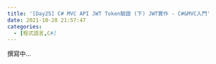 ```yaml
---
title: '[Day25] C# MVC API JWT Token驗證 (下) JWT實作 - C#&MVC入門'
date: 2021-10-28 21:57:47
categories:
  - [程式語言,C#]
---
```

撰寫中...